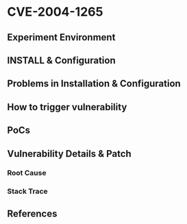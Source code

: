# CVE-2004-1265

## Experiment Environment

## INSTALL & Configuration

## Problems in Installation & Configuration

## How to trigger vulnerability

## PoCs

## Vulnerability Details & Patch

### Root Cause

### Stack Trace

## References

